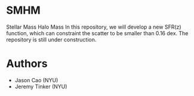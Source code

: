 # SMHM
Stellar Mass Halo Mass
In this repository, we will develop a new SFR(z) function, which can constraint the scatter to be smaller than 0.16 dex.
The repository is still under construction.

# Authors
- Jason Cao (NYU)
- Jeremy Tinker (NYU) 
